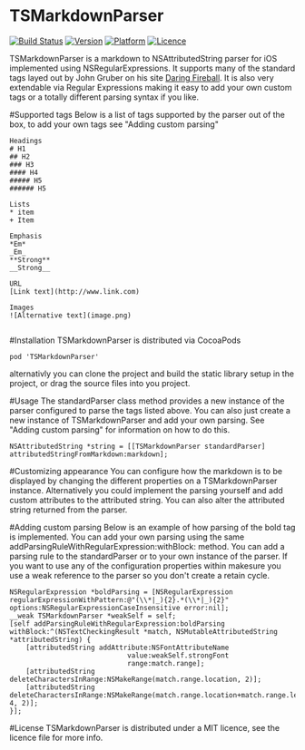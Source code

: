 TSMarkdownParser
================

[![Build Status](https://travis-ci.org/laptobbe/TSMarkdownParser.svg)](https://travis-ci.org/laptobbe/TSMarkdownParser)
[![Version](https://img.shields.io/cocoapods/v/TSMarkdownParser.svg)](http://cocoadocs.org/docsets/TSMarkdownParser)
[![Platform](https://img.shields.io/cocoapods/p/TSMarkdownParser.svg)](http://cocoadocs.org/docsets/TSMarkdownParser)
[![Licence](https://img.shields.io/cocoapods/l/TSMarkdownParser.svg)](http://cocoadocs.org/docsets/TSMarkdownParser)


TSMarkdownParser is a markdown to NSAttributedString parser for iOS implemented using NSRegularExpressions. It supports many of the standard tags layed out by John Gruber on his site [Daring Fireball](http://daringfireball.net/projects/markdown/syntax). It is also very extendable via Regular Expressions making it easy to add your own custom tags or a totally different parsing syntax if you like.

#Supported tags
Below is a list of tags supported by the parser out of the box, to add your own tags see "Adding custom parsing"

````
Headings
# H1
## H2
### H3
#### H4
##### H5
###### H5

Lists
* item
+ Item

Emphasis
*Em*
_Em_
**Strong**
__Strong__

URL
[Link text](http://www.link.com)

Images
![Alternative text](image.png)


````

#Installation
TSMarkdownParser is distributed via CocoaPods

````
pod 'TSMarkdownParser'

````

alternativly you can clone the project and build the static library setup in the project, or drag the source files into you project.


#Usage
The standardParser class method provides a new instance of the parser configured to parse the tags listed above. You can also just create a new instance of TSMarkdownParser and add your own parsing. See "Adding custom parsing" for information on how to do this.

````
NSAttributedString *string = [[TSMarkdownParser standardParser] attributedStringFromMarkdown:markdown];

````

#Customizing appearance
You can configure how the markdown is to be displayed by changing the different properties on a TSMarkdownParser instance. Alternatively you could implement the parsing yourself and add custom attributes to the attributed string. You can also alter the attributed string returned from the parser. 

#Adding custom parsing
Below is an example of how parsing of the bold tag is implemented. You can add your own parsing using the same addParsingRuleWithRegularExpression:withBlock: method. You can add a parsing rule to the standardParser or to your own instance of the parser. If you want to use any of the configuration properties within makesure you use a weak reference to the parser so you don't create a retain cycle.

````
NSRegularExpression *boldParsing = [NSRegularExpression regularExpressionWithPattern:@"(\\*|_){2}.*(\\*|_){2}" options:NSRegularExpressionCaseInsensitive error:nil];
__weak TSMarkdownParser *weakSelf = self;
[self addParsingRuleWithRegularExpression:boldParsing withBlock:^(NSTextCheckingResult *match, NSMutableAttributedString *attributedString) {
	[attributedString addAttribute:NSFontAttributeName
                             value:weakSelf.strongFont
                             range:match.range];
    [attributedString deleteCharactersInRange:NSMakeRange(match.range.location, 2)];
    [attributedString deleteCharactersInRange:NSMakeRange(match.range.location+match.range.length-4, 2)];
}];
````

#License
TSMarkdownParser is distributed under a MIT licence, see the licence file for more info.
